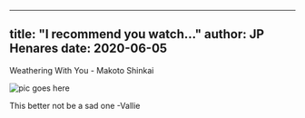 
---
title: "I recommend you watch..."
author: JP Henares
date: 2020-06-05
---

Weathering With You - Makoto Shinkai

![pic goes here](https://www.indiewire.com/wp-content/uploads/2019/09/weathering-hero.jpg)

This better not be a sad one -Vallie
